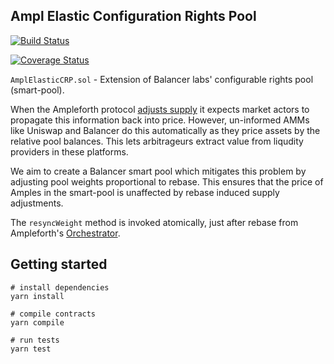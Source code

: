 ## Ampl Elastic Configuration Rights Pool

[![Build Status](https://travis-ci.com/ampleforth/ampl-balancer.svg?token=xxNsLhLrTiyG3pc78i5v&branch=master)](https://travis-ci.com/ampleforth/ampl-balancer)

[![Coverage Status](https://coveralls.io/repos/github/ampleforth/ampl-balancer/badge.svg?branch=coverage&t=HJgB2m)](https://coveralls.io/github/ampleforth/ampl-balancer?branch=coverage)

`AmplElasticCRP.sol` - Extension of Balancer labs' configurable rights pool (smart-pool).

When the Ampleforth protocol [adjusts supply](https://www.ampleforth.org/redbook/ampleforth_protocol/) it expects market actors to propagate this information back into price. However, un-informed AMMs like Uniswap and Balancer do this automatically as they price assets by the relative pool balances. This lets arbitrageurs extract value from liqudity providers in these platforms.

We aim to create a Balancer smart pool which mitigates this problem by adjusting pool weights proportional to rebase.
This ensures that the price of Amples in the smart-pool is unaffected by rebase induced supply adjustments.

The `resyncWeight` method is invoked atomically, just after rebase from Ampleforth's [Orchestrator](https://github.com/ampleforth/uFragments/blob/master/contracts/Orchestrator.sol).


## Getting started

```
# install dependencies
yarn install

# compile contracts
yarn compile

# run tests
yarn test
```
